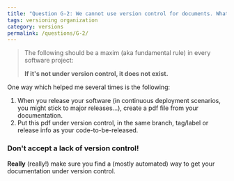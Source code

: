 ```yaml
---
title: "Question G-2: We cannot use version control for documents. What to do?"
tags: versioning organization
category: versions
permalink: /questions/G-2/
---
```



> The following should be a maxim (aka fundamental rule) in every software project:
>
> **If it's not under version control, it does not exist.**


One way which helped me several times is the following:

1. When you release your software (in continuous deployment scenarios, you might stick to major releases...), create a pdf file from your documentation.
2. Put this pdf under version control, in the same branch, tag/label or release info as your code-to-be-released.

### Don't accept a lack of version control!

**Really** (really!) make sure you find a (mostly automated) way to get your documentation under version control.
